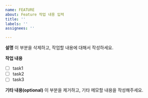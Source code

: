 ```yaml
---
name: FEATURE
about: Feature 작업 내용 입력
title: ''
labels: ''
assignees: ''

---
```


**설명**
이 부분을 삭제하고, 작업할 내용에 대해서 작성하세요.

**작업 내용**

- [ ] task1
- [ ] task2
- [ ] task3

**기타 내용(optional)**
이 부분을 제거하고, 기타 메모할 내용을 작성해주세요.
